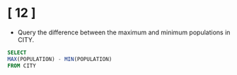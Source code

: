 # [ 12 ]

- Query the difference between the maximum and minimum populations in CITY.

```sql
SELECT 
MAX(POPULATION) - MIN(POPULATION)
FROM CITY

```
